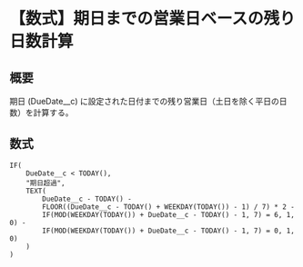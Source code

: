# 【数式】期日までの営業日ベースの残り日数計算  

## 概要
期日 (DueDate__c) に設定された日付までの残り営業日（土日を除く平日の日数）を計算する。  

## 数式
```
IF(
    DueDate__c < TODAY(),
    "期日超過",
    TEXT(
        DueDate__c - TODAY() - 
        FLOOR((DueDate__c - TODAY() + WEEKDAY(TODAY()) - 1) / 7) * 2 - 
        IF(MOD(WEEKDAY(TODAY()) + DueDate__c - TODAY() - 1, 7) = 6, 1, 0) - 
        IF(MOD(WEEKDAY(TODAY()) + DueDate__c - TODAY() - 1, 7) = 0, 1, 0)
    )
)
```